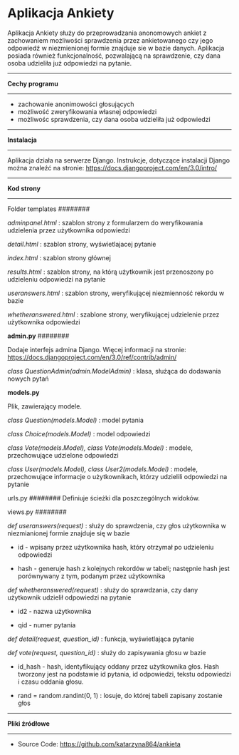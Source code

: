 **Aplikacja Ankiety**
=============================================
Aplikacja Ankiety służy do przeprowadzania anonomowych ankiet z zachowaniem możliwości sprawdzenia przez ankietowanego
czy jego odpowiedź w niezmienionej formie znajduje sie w bazie danych. Aplikacja posiada również funkcjonalność, pozwalającą
na sprawdzenie, czy dana osoba udzieliła już odpowiedzi na pytanie.

*****
**Cechy programu**
*****
* zachowanie anonimowości głosujących
* możliwość zweryfikowania własnej odpowiedzi
* możliwośc sprawdzenia, czy dana osoba udzieliła już odpowiedzi

*****
**Instalacja**
*****
Aplikacja działa na serwerze Django. Instrukcje, dotyczące instalacji Django
można znaleźć na stronie: https://docs.djangoproject.com/en/3.0/intro/

*****
**Kod strony**
*****

Folder templates
########

*adminpanel.html* :
szablon strony z formularzem do weryfikowania udzielenia przez użytkownika odpowiedzi

*detail.html* :
szablon strony, wyświetlajacej pytanie

*index.html* :
szablon strony głównej

*results.html* :
szablon strony, na którą użytkownik jest przenoszony po udzieleniu odpowiedzi na pytanie

*useranswers.html* :
szablon strony, weryfikującej niezmienność rekordu w bazie

*whetheranswered.html* :
szablone strony, weryfikującej udzielenie przez użytkownika odpowiedzi


**admin.py**
########

Dodaje interfejs admina Django. Więcej informacji na stronie: https://docs.djangoproject.com/en/3.0/ref/contrib/admin/

*class QuestionAdmin(admin.ModelAdmin)* : klasa, służąca do dodawania nowych pytań

**models.py**

Plik, zawierający modele.

*class Question(models.Model)* :
model pytania

*class Choice(models.Model)* :
model odpowiedzi

*class Vote(models.Model), class Vote(models.Model)* :
modele, przechowujące udzielone odpowiedzi

*class User(models.Model), class User2(models.Model)* :
modele, przechowujące informacje o użytkownikach, którzy udzielili odpowiedzi na pytanie

urls.py
########
Definiuje ścieżki dla poszczególnych widoków.

views.py
########

*def useranswers(request)* :
służy do sprawdzenia, czy głos użytkownika w niezmianionej formie znajduje się w bazie

- id - wpisany przez użytkownika hash, który otrzymał po udzieleniu odpowiedzi

- hash - generuje hash z kolejnych rekordów w tabeli; następnie hash jest porównywany z tym, podanym przez użytkownika

*def whetheranswered(request)* :
służy do sprawdzania, czy dany użytkownik udzielił odpowiedzi na pytanie

- id2 - nazwa użytkownika

- qid - numer pytania

*def detail(request, question_id)* :
funkcja, wyświetlająca pytanie

*def vote(request, question_id)* :
służy do zapisywania głosu w bazie

- id_hash - hash, identyfikujący oddany przez użytkownika głos. Hash tworzony jest na podstawie id pytania, id odpowiedzi, tekstu odpowiedzi i czasu oddania głosu.

- rand = random.randint(0, 1) : losuje, do której tabeli zapisany zostanie głos


*****
**Pliki źródłowe**
*****

- Source Code: https://github.com/katarzyna864/ankieta
